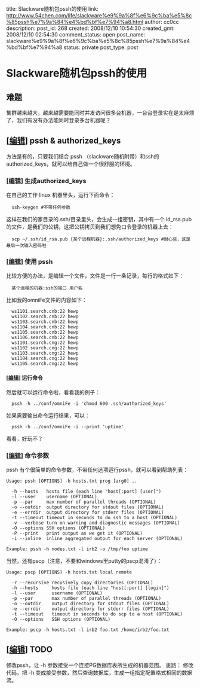 title: Slackware随机包pssh的使用
link: http://www.54chen.com/life/slackware%e9%9a%8f%e6%9c%ba%e5%8c%85pssh%e7%9a%84%e4%bd%bf%e7%94%a8.html
author: cc0cc
description: 
post_id: 268
created: 2008/12/10 10:54:30
created_gmt: 2008/12/10 02:54:30
comment_status: open
post_name: slackware%e9%9a%8f%e6%9c%ba%e5%8c%85pssh%e7%9a%84%e4%bd%bf%e7%94%a8
status: private
post_type: post

# Slackware随机包pssh的使用

## 难题

集群越来越大，越来越需要能同时并发访问很多台机器，一台台登录实在是太麻烦了，我们有没有办法能同时登录多台机器呢？ 

## [[编辑](http://10.62.164.49/wiki/index.php?title=Slackware%E9%9A%8F%E6%9C%BA%E5%8C%85pssh%E7%9A%84%E4%BD%BF%E7%94%A8&action=edit&section=2)] pssh & authorized_keys

方法是有的，只要我们结合 pssh （slackware随机附带）和ssh的authorized_keys，就可以给自己做一个很舒服的环境。 

### [[编辑](http://10.62.164.49/wiki/index.php?title=Slackware%E9%9A%8F%E6%9C%BA%E5%8C%85pssh%E7%9A%84%E4%BD%BF%E7%94%A8&action=edit&section=3)] 生成authorized_keys

在自己的工作 linux 机器里头，运行下面命令： 
    
    
      ssh-keygen #不带任何参数

这样在我们的家目录的.ssh/目录里头，会生成一组密钥，其中有一个 id_rsa.pub 的文件，是我们的公钥，这把公钥拷贝到我们想免口令登录的机器上去： 
    
    
      scp ~/.ssh/id_rsa.pub {某个远程机器}:.ssh/authorized_keys #耐心些，这是最后一次输入密码啦

### [[编辑](http://10.62.164.49/wiki/index.php?title=Slackware%E9%9A%8F%E6%9C%BA%E5%8C%85pssh%E7%9A%84%E4%BD%BF%E7%94%A8&action=edit&section=4)] 使用 pssh

比较方便的办法，是编辑一个文件，文件是一行一条记录，每行的格式如下：   
    
    
      某个远程的机器:ssh的端口 用户名

比如我的omniFe文件的内容如下： 
    
    
      ws1101.search.cnb:22 hewp
      ws1102.search.cnb:22 hewp
      ws1103.search.cnb:22 hewp
      ws1104.search.cnb:22 hewp
      ws1105.search.cnb:22 hewp
      ws1106.search.cnb:22 hewp
      ws1101.search.cng:22 hewp
      ws1102.search.cng:22 hewp
      ws1103.search.cng:22 hewp
      ws1104.search.cng:22 hewp
      ws1105.search.cng:22 hewp

#### [[编辑](http://10.62.164.49/wiki/index.php?title=Slackware%E9%9A%8F%E6%9C%BA%E5%8C%85pssh%E7%9A%84%E4%BD%BF%E7%94%A8&action=edit&section=5)] 运行命令

然后就可以运行命令啦，看看我的例子： 
    
    
      pssh -h ../conf/omniFe -i 'chmod 600 .ssh/authorized_keys'

如果需要输出命令运行结果，可以： 
    
    
      pssh -h ../conf/omniFe -i --print 'uptime'

看看，好玩不？ 

### [[编辑](http://10.62.164.49/wiki/index.php?title=Slackware%E9%9A%8F%E6%9C%BA%E5%8C%85pssh%E7%9A%84%E4%BD%BF%E7%94%A8&action=edit&section=6)] 命令参数

pssh 有个很简单的命令参数，不带任何选项运行pssh，就可以看到帮助列表： 
    
    
    Usage: pssh [OPTIONS] -h hosts.txt prog [arg0] ..
    
      -h --hosts   hosts file (each line "host[:port] [user]")
      -l --user    username (OPTIONAL)
      -p --par     max number of parallel threads (OPTIONAL)
      -o --outdir  output directory for stdout files (OPTIONAL)
      -e --errdir  output directory for stderr files (OPTIONAL)
      -t --timeout timeout in seconds to do ssh to a host (OPTIONAL)
      -v --verbose turn on warning and diagnostic messages (OPTIONAL)
      -O --options SSH options (OPTIONAL)
      -P --print   print output as we get it (OPTIONAL)
      -i --inline  inline aggregated output for each server (OPTIONAL)
    
    Example: pssh -h nodes.txt -l irb2 -o /tmp/foo uptime

当然，还有pscp（注意，不要和windows里putty的pscp混淆了）： 
    
    
    Usage: pscp [OPTIONS] -h hosts.txt local remote
    
      -r --recursive recusively copy directories (OPTIONAL)
      -h --hosts     hosts file (each line "host[:port] [login]")
      -l --user      username (OPTIONAL)
      -p --par       max number of parallel threads (OPTIONAL)
      -o --outdir    output directory for stdout files (OPTIONAL)
      -e --errdir    output directory for stderr files (OPTIONAL)
      -t --timeout   timeout in seconds to do scp to a host (OPTIONAL)
      -O --options   SSH options (OPTIONAL)
    
    Example: pscp -h hosts.txt -l irb2 foo.txt /home/irb2/foo.txt

## [[编辑](http://10.62.164.49/wiki/index.php?title=Slackware%E9%9A%8F%E6%9C%BA%E5%8C%85pssh%E7%9A%84%E4%BD%BF%E7%94%A8&action=edit&section=7)] TODO

修改pssh，让 -h 参数接受一个连接PG数据库表所生成的机器范围。 思路： 修改代码，把 -h 变成接受参数，然后查询数据库，生成一组指定配置格式相同的数据流。